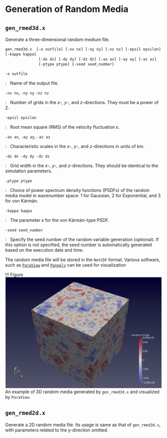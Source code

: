 # Generation of Random Media


## `gen_rmed3d.x` 

Generate a three-dimensional random medium file.

```
gen_rmed3d.x  [-o outfile] [-nx nx] [-ny ny] [-nz nz] [-epsil epsilon]  [-kappa kappa] 
               [-dx dx] [-dy dy] [-dz dz] [-ax ax] [-ay ay] [-az az]  
               [-ptype ptype] {-seed seed_number}
```

`-o outfile`

:    
    Name of the output file.

`-nx nx`, `-ny ny` `-nz nz`

:    
    Number of grids in the $x$-, $y$-, and $z$-directions. They must be
    a power of 2.

`-epsil epsilon`

:    
    Root mean square (RMS) of the velocity fluctuation $\varepsilon$.

`-ax ax`, `-ay ay`, `-az az`

:    
    Characteristic scales in the $x$-, $y$-, and $z$-directions in units
    of km.

`-dx dx -dy dy -dz dz`

:    
    Grid width in the $x$-, $y$-, and $z$-directions. They should be
    identical to the simulation parameters.

`-ptype ptype`

:    
    Choice of power spectrum density functions (PSDFs) of the random
    media model in wavenumber space: 1 for Gaussian, 2 for Exponential,
    and 3 for von Kármán.

`-kappa kappa`

:    
    The parameter $\kappa$ for the von Kármán-type PSDF.

`-seed seed_number`

:    
    Specify the seed number of the random variable generation
    (optional). If this option is not specified, the seed number is
    automatically generated based on the execution date and time.


The random media file will be stored in the `NetCDF` format. Various
software, such as [`ParaView`](https://www.paraview.org) and [`Panoply`](https://www.giss.nasa.gov/tools/panoply/) can be used for visualization

!!! Figure 
    ![](../../fig/rmedia_sample.png)
    An example of 3D random media generated by `gen_rmed3d.x` and visualized by `ParaView`. 

## `gen_rmed2d.x`

Generate a 2D random media file. Its usage is same as that of
`gen_rmed3d.x`, with parameters related to the y-direction omitted.
